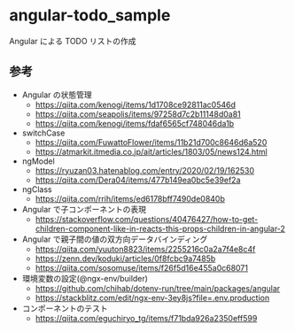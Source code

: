 # angular-todo_sample

Angular による TODO リストの作成

## 参考

- Angular の状態管理
  - https://qiita.com/kenogi/items/1d1708ce92811ac0546d
  - https://qiita.com/seapolis/items/97258d7c2b11148d0a81
  - https://qiita.com/kenogi/items/fdaf6565cf748046da1b
- switchCase
  - https://qiita.com/FuwattoFlower/items/11b21d700c8646d6a520
  - https://atmarkit.itmedia.co.jp/ait/articles/1803/05/news124.html
- ngModel
  - https://ryuzan03.hatenablog.com/entry/2020/02/19/162530
  - https://qiita.com/Dera04/items/477b149ea0bc5e39ef2a
- ngClass
  - https://qiita.com/rrih/items/ed6178bff7490de0840b
- Angular で子コンポーネントの表現
  - https://stackoverflow.com/questions/40476427/how-to-get-children-component-like-in-reacts-this-props-children-in-angular-2
- Angular で親子間の値の双方向データバインディング
  - https://qiita.com/yuuton8823/items/2255216c0a2a7f4e8c4f
  - https://zenn.dev/koduki/articles/0f8fcbc9a7485b
  - https://qiita.com/sosomuse/items/f26f5d16e455a0c68071
- 環境変数の設定(@ngx-env/builder)
  - https://github.com/chihab/dotenv-run/tree/main/packages/angular
  - https://stackblitz.com/edit/ngx-env-3ey8js?file=.env.production
- コンポーネントのテスト
  - https://qiita.com/eguchiryo_tg/items/f71bda926a2350eff599
